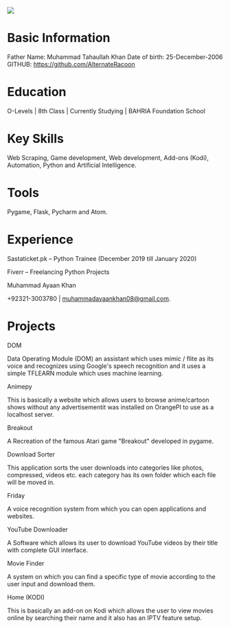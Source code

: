 ![](RackMultipart20201218-4-14w80et_html_8b75af04630b5740.gif)
# Basic Information

Father Name: Muhammad Tahaullah Khan
 Date of birth: 25-December-2006
 GITHUB: https://github.com/AlternateRacoon

#


# Education

O-Levels | 8th Class | Currently Studying | BAHRIA Foundation School

# Key Skills

Web Scraping, Game development, Web development, Add-ons (Kodi), Automation, Python and Artificial Intelligence.

# Tools

Pygame, Flask, Pycharm and Atom.

# Experience

Sastaticket.pk – Python Trainee (December 2019 till January 2020)

Fiverr – Freelancing Python Projects

Muhammad Ayaan Khan

+92321-3003780 | muhammadayaankhan08@gmail.com.

# Projects

DOM

Data Operating Module (DOM) an assistant which uses mimic / flite as its voice and recognizes using Google&#39;s speech recognition and it uses a simple TFLEARN module which uses machine learning.

Animepy

This is basically a website which allows users to browse anime/cartoon shows without any advertisementit was installed on OrangePI to use as a localhost server.

Breakout

A Recreation of the famous Atari game &quot;Breakout&quot; developed in pygame.

Download Sorter

This application sorts the user downloads into categories like photos, compressed, videos etc. each category has its own folder which each file will be moved in.

Friday

A voice recognition system from which you can open applications and websites.

YouTube Downloader

A Software which allows its user to download YouTube videos by their title with complete GUI interface.

Movie Finder

A system on which you can find a specific type of movie according to the user input and download them.

Home (KODI)

This is basically an add-on on Kodi which allows the user to view movies online by searching their name and it also has an IPTV feature setup.
